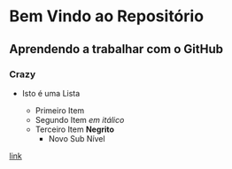 # Bem Vindo ao Repositório
## Aprendendo a trabalhar com o GitHub
### Crazy

* Isto é uma Lista

	+ Primeiro Item
	+ Segundo Item *em itálico*
	+ Terceiro Item **Negrito**
	  + Novo Sub Nível
	  

[link](www.uninove.com.br)	  	  